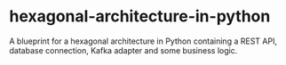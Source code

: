 # hexagonal-architecture-in-python
A blueprint for a hexagonal architecture in Python containing a REST API, database connection, Kafka adapter and some business logic.

